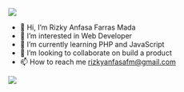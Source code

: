 ![](https://komarev.com/ghpvc/?username=rizkyanfasafm&color=green)

- 👋 Hi, I’m Rizky Anfasa Farras Mada
- 👀 I’m interested in Web Developer
- 🌱 I’m currently learning PHP and JavaScript
- 💞️ I’m looking to collaborate on build a product
- 📫 How to reach me rizkyanfasafm@gmail.com

<!---
rizkyanfasafm/rizkyanfasafm is a ✨ special ✨ repository because its `README.md` (this file) appears on your GitHub profile.
You can click the Preview link to take a look at your changes.
--->

![](https://komarev.com/ghpvc/?username=rizkyanfasafm)

